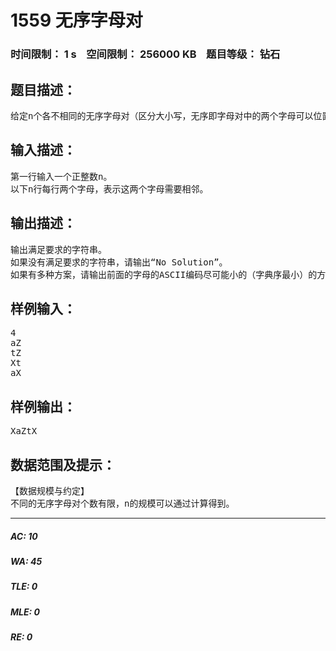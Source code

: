 # 1559 无序字母对   
### 时间限制： 1 s&nbsp;&nbsp;&nbsp;&nbsp;空间限制： 256000 KB&nbsp;&nbsp;&nbsp;&nbsp;题目等级： 钻石  
## 题目描述：  

<pre>
给定n个各不相同的无序字母对（区分大小写，无序即字母对中的两个字母可以位置颠倒）。请构造一个有n+1个字母的字符串使得每个字母对都在这个字符串中出现。
</pre>
  
  
## 输入描述：  

<pre>
第一行输入一个正整数n。
以下n行每行两个字母，表示这两个字母需要相邻。
</pre>
  
  
## 输出描述：  

<pre>
输出满足要求的字符串。
如果没有满足要求的字符串，请输出“No Solution”。
如果有多种方案，请输出前面的字母的ASCII编码尽可能小的（字典序最小）的方案
</pre>
  
  
## 样例输入：  

<pre>
4
aZ
tZ
Xt
aX
</pre>
  
  
## 样例输出：  

<pre>
XaZtX
</pre>
  
  
## 数据范围及提示：  

<pre>
【数据规模与约定】
不同的无序字母对个数有限，n的规模可以通过计算得到。
</pre>
  
  
***  

##### AC: 10  
##### WA: 45  
##### TLE: 0  
##### MLE: 0  
##### RE: 0  
